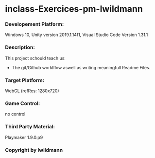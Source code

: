 # inclass-Exercices-pm-lwildmann

### Developement Platform: 
Windows 10, Unity version 2019.1.14f1, Visual Studio Code Version 1.31.1 

### Description: 

This project schould teach us:
* The git/Github worklflow aswell as writing meaningfull Readme Files.


### Target Platform:

WebGL (refRes: 1280x720) 


### Game Control: 

no control 


### Third Party Material:

Playmaker 1.9.0.p9


### Copyright by lwildmann